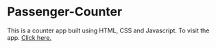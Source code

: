 # Passenger-Counter
This is a counter app built using HTML, CSS and Javascript.
To visit the app. [Click here.](https://symphonious-youtiao-9c3f86.netlify.app/)
